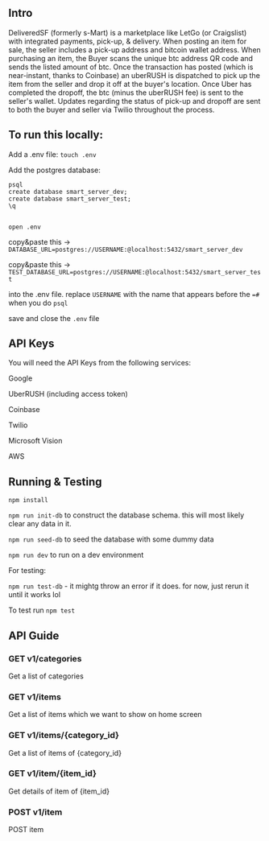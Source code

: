 ## Intro

DeliveredSF (formerly s-Mart) is a marketplace like LetGo (or Craigslist) with integrated payments, pick-up, & delivery. When posting an item for sale, the seller includes a pick-up address and bitcoin wallet address. When purchasing an item, the Buyer scans the unique btc address QR code and sends the listed amount of btc. Once the transaction has posted (which is near-instant, thanks to Coinbase) an uberRUSH is dispatched to pick up the item from the seller and drop it off at the buyer's location. Once Uber has completed the dropoff, the btc (minus the uberRUSH fee) is sent to the seller's wallet. Updates regarding the status of pick-up and dropoff are sent to both the buyer and seller via Twilio throughout the process.

## To run this locally:

Add a .env file:
```touch .env```


Add the postgres database:
```
psql
create database smart_server_dev;
create database smart_server_test;
\q


open .env
```
copy&paste this -> ```DATABASE_URL=postgres://USERNAME:@localhost:5432/smart_server_dev```

copy&paste this -> ```TEST_DATABASE_URL=postgres://USERNAME:@localhost:5432/smart_server_test```

into the .env file. replace ```USERNAME``` with the name that appears before the ```=#``` when you do ```psql```

save and close the ```.env``` file

## API Keys

You will need the API Keys from the following services:

Google

UberRUSH (including access token)

Coinbase

Twilio

Microsoft Vision

AWS

## Running & Testing

```npm install```

```npm run init-db``` to construct the database schema. this will most likely clear any data in it.

```npm run seed-db``` to seed the database with some dummy data

```npm run dev``` to run on a dev environment

For testing: 

```npm run test-db``` - it mightg throw an error if it does. for now, just rerun it until it works lol

To test run ```npm test```


## API Guide

### GET v1/categories

Get a list of categories

### GET v1/items

Get a list of items which we want to show on home screen

### GET v1/items/{category_id}

Get a list of items of {category_id}

### GET v1/item/{item_id}

Get details of item of {item_id}

### POST v1/item

POST item
